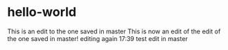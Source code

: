 # hello-world
This is an edit to the one saved in master
This is now an edit of the edit of the one saved in master!
editing again 17:39
test edit in master
